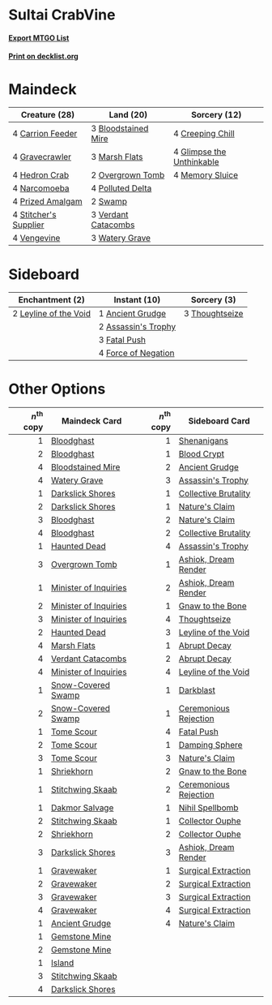 # Sultai CrabVine

#### [Export MTGO List](../collection/Sultai%20CrabVine/Sultai%20CrabVine.txt)
#### [Print on decklist.org](http://decklist.org/?deckmain=3%09Bloodstained%20Mire%0A4%09Carrion%20Feeder%0A4%09Creeping%20Chill%0A4%09Glimpse%20the%20Unthinkable%0A4%09Gravecrawler%0A4%09Hedron%20Crab%0A3%09Marsh%20Flats%0A4%09Memory%20Sluice%0A4%09Narcomoeba%0A2%09Overgrown%20Tomb%0A4%09Polluted%20Delta%0A4%09Prized%20Amalgam%0A4%09Stitcher's%20Supplier%0A2%09Swamp%0A4%09Vengevine%0A3%09Verdant%20Catacombs%0A3%09Watery%20Grave&deckside=1%09Ancient%20Grudge%0A2%09Assassin's%20Trophy%0A3%09Fatal%20Push%0A4%09Force%20of%20Negation%0A2%09Leyline%20of%20the%20Void%0A3%09Thoughtseize)
# Maindeck

|                                         Creature (28)                                          |                                          Land (20)                                           |                                            Sorcery (12)                                            |
|------------------------------------------------------------------------------------------------|----------------------------------------------------------------------------------------------|----------------------------------------------------------------------------------------------------|
|4 [Carrion Feeder](http://gatherer.wizards.com/Pages/Card/Details.aspx?multiverseid=210133)     |3 [Bloodstained Mire](http://gatherer.wizards.com/Pages/Card/Details.aspx?multiverseid=405094)|4 [Creeping Chill](http://gatherer.wizards.com/Pages/Card/Details.aspx?multiverseid=452816)         |
|4 [Gravecrawler](http://gatherer.wizards.com/Pages/Card/Details.aspx?multiverseid=409635)       |3 [Marsh Flats](http://gatherer.wizards.com/Pages/Card/Details.aspx?multiverseid=405101)      |4 [Glimpse the Unthinkable](http://gatherer.wizards.com/Pages/Card/Details.aspx?multiverseid=455918)|
|4 [Hedron Crab](http://gatherer.wizards.com/Pages/Card/Details.aspx?multiverseid=180348)        |2 [Overgrown Tomb](http://gatherer.wizards.com/Pages/Card/Details.aspx?multiverseid=405103)   |4 [Memory Sluice](http://gatherer.wizards.com/Pages/Card/Details.aspx?multiverseid=158759)          |
|4 [Narcomoeba](http://gatherer.wizards.com/Pages/Card/Details.aspx?multiverseid=136140)         |4 [Polluted Delta](http://gatherer.wizards.com/Pages/Card/Details.aspx?multiverseid=405104)   |                                                                                                    |
|4 [Prized Amalgam](http://gatherer.wizards.com/Pages/Card/Details.aspx?multiverseid=410014)     |2 [Swamp](http://gatherer.wizards.com/Pages/Card/Details.aspx?multiverseid=439858)            |                                                                                                    |
|4 [Stitcher's Supplier](http://gatherer.wizards.com/Pages/Card/Details.aspx?multiverseid=447257)|3 [Verdant Catacombs](http://gatherer.wizards.com/Pages/Card/Details.aspx?multiverseid=405113)|                                                                                                    |
|4 [Vengevine](http://gatherer.wizards.com/Pages/Card/Details.aspx?multiverseid=457124)          |3 [Watery Grave](http://gatherer.wizards.com/Pages/Card/Details.aspx?multiverseid=405114)     |                                                                                                    |


# Sideboard

|                                        Enchantment (2)                                         |                                         Instant (10)                                         |                                       Sorcery (3)                                       |
|------------------------------------------------------------------------------------------------|----------------------------------------------------------------------------------------------|-----------------------------------------------------------------------------------------|
|2 [Leyline of the Void](http://gatherer.wizards.com/Pages/Card/Details.aspx?multiverseid=107682)|1 [Ancient Grudge](http://gatherer.wizards.com/Pages/Card/Details.aspx?multiverseid=235600)   |3 [Thoughtseize](http://gatherer.wizards.com/Pages/Card/Details.aspx?multiverseid=438676)|
|                                                                                                |2 [Assassin's Trophy](http://gatherer.wizards.com/Pages/Card/Details.aspx?multiverseid=452902)|                                                                                         |
|                                                                                                |3 [Fatal Push](http://gatherer.wizards.com/Pages/Card/Details.aspx?multiverseid=423724)       |                                                                                         |
|                                                                                                |4 [Force of Negation](http://gatherer.wizards.com/Pages/Card/Details.aspx?multiverseid=464001)|                                                                                         |


# Other Options

|*n*<sup>th</sup> copy|                                         Maindeck Card                                          |*n*<sup>th</sup> copy|                                         Sideboard Card                                         |
|--------------------:|------------------------------------------------------------------------------------------------|--------------------:|------------------------------------------------------------------------------------------------|
|                    1|[Bloodghast](http://gatherer.wizards.com/Pages/Card/Details.aspx?multiverseid=438648)           |                    1|[Shenanigans](http://gatherer.wizards.com/Pages/Card/Details.aspx?multiverseid=464095)          |
|                    2|[Bloodghast](http://gatherer.wizards.com/Pages/Card/Details.aspx?multiverseid=438648)           |                    1|[Blood Crypt](http://gatherer.wizards.com/Pages/Card/Details.aspx?multiverseid=97102)           |
|                    4|[Bloodstained Mire](http://gatherer.wizards.com/Pages/Card/Details.aspx?multiverseid=405094)    |                    2|[Ancient Grudge](http://gatherer.wizards.com/Pages/Card/Details.aspx?multiverseid=235600)       |
|                    4|[Watery Grave](http://gatherer.wizards.com/Pages/Card/Details.aspx?multiverseid=405114)         |                    3|[Assassin's Trophy](http://gatherer.wizards.com/Pages/Card/Details.aspx?multiverseid=452902)    |
|                    1|[Darkslick Shores](http://gatherer.wizards.com/Pages/Card/Details.aspx?multiverseid=209400)     |                    1|[Collective Brutality](http://gatherer.wizards.com/Pages/Card/Details.aspx?multiverseid=414380) |
|                    2|[Darkslick Shores](http://gatherer.wizards.com/Pages/Card/Details.aspx?multiverseid=209400)     |                    1|[Nature's Claim](http://gatherer.wizards.com/Pages/Card/Details.aspx?multiverseid=382316)       |
|                    3|[Bloodghast](http://gatherer.wizards.com/Pages/Card/Details.aspx?multiverseid=438648)           |                    2|[Nature's Claim](http://gatherer.wizards.com/Pages/Card/Details.aspx?multiverseid=382316)       |
|                    4|[Bloodghast](http://gatherer.wizards.com/Pages/Card/Details.aspx?multiverseid=438648)           |                    2|[Collective Brutality](http://gatherer.wizards.com/Pages/Card/Details.aspx?multiverseid=414380) |
|                    1|[Haunted Dead](http://gatherer.wizards.com/Pages/Card/Details.aspx?multiverseid=414387)         |                    4|[Assassin's Trophy](http://gatherer.wizards.com/Pages/Card/Details.aspx?multiverseid=452902)    |
|                    3|[Overgrown Tomb](http://gatherer.wizards.com/Pages/Card/Details.aspx?multiverseid=405103)       |                    1|[Ashiok, Dream Render](http://gatherer.wizards.com/Pages/Card/Details.aspx?multiverseid=461155) |
|                    1|[Minister of Inquiries](http://gatherer.wizards.com/Pages/Card/Details.aspx?multiverseid=417630)|                    2|[Ashiok, Dream Render](http://gatherer.wizards.com/Pages/Card/Details.aspx?multiverseid=461155) |
|                    2|[Minister of Inquiries](http://gatherer.wizards.com/Pages/Card/Details.aspx?multiverseid=417630)|                    1|[Gnaw to the Bone](http://gatherer.wizards.com/Pages/Card/Details.aspx?multiverseid=247420)     |
|                    3|[Minister of Inquiries](http://gatherer.wizards.com/Pages/Card/Details.aspx?multiverseid=417630)|                    4|[Thoughtseize](http://gatherer.wizards.com/Pages/Card/Details.aspx?multiverseid=438676)         |
|                    2|[Haunted Dead](http://gatherer.wizards.com/Pages/Card/Details.aspx?multiverseid=414387)         |                    3|[Leyline of the Void](http://gatherer.wizards.com/Pages/Card/Details.aspx?multiverseid=107682)  |
|                    4|[Marsh Flats](http://gatherer.wizards.com/Pages/Card/Details.aspx?multiverseid=405101)          |                    1|[Abrupt Decay](http://gatherer.wizards.com/Pages/Card/Details.aspx?multiverseid=456061)         |
|                    4|[Verdant Catacombs](http://gatherer.wizards.com/Pages/Card/Details.aspx?multiverseid=405113)    |                    2|[Abrupt Decay](http://gatherer.wizards.com/Pages/Card/Details.aspx?multiverseid=456061)         |
|                    4|[Minister of Inquiries](http://gatherer.wizards.com/Pages/Card/Details.aspx?multiverseid=417630)|                    4|[Leyline of the Void](http://gatherer.wizards.com/Pages/Card/Details.aspx?multiverseid=107682)  |
|                    1|[Snow-Covered Swamp](http://gatherer.wizards.com/Pages/Card/Details.aspx?multiverseid=121256)   |                    1|[Darkblast](http://gatherer.wizards.com/Pages/Card/Details.aspx?multiverseid=456055)            |
|                    2|[Snow-Covered Swamp](http://gatherer.wizards.com/Pages/Card/Details.aspx?multiverseid=121256)   |                    1|[Ceremonious Rejection](http://gatherer.wizards.com/Pages/Card/Details.aspx?multiverseid=417613)|
|                    1|[Tome Scour](http://gatherer.wizards.com/Pages/Card/Details.aspx?multiverseid=191598)           |                    4|[Fatal Push](http://gatherer.wizards.com/Pages/Card/Details.aspx?multiverseid=423724)           |
|                    2|[Tome Scour](http://gatherer.wizards.com/Pages/Card/Details.aspx?multiverseid=191598)           |                    1|[Damping Sphere](http://gatherer.wizards.com/Pages/Card/Details.aspx?multiverseid=443101)       |
|                    3|[Tome Scour](http://gatherer.wizards.com/Pages/Card/Details.aspx?multiverseid=191598)           |                    3|[Nature's Claim](http://gatherer.wizards.com/Pages/Card/Details.aspx?multiverseid=382316)       |
|                    1|[Shriekhorn](http://gatherer.wizards.com/Pages/Card/Details.aspx?multiverseid=213786)           |                    2|[Gnaw to the Bone](http://gatherer.wizards.com/Pages/Card/Details.aspx?multiverseid=247420)     |
|                    1|[Stitchwing Skaab](http://gatherer.wizards.com/Pages/Card/Details.aspx?multiverseid=409834)     |                    2|[Ceremonious Rejection](http://gatherer.wizards.com/Pages/Card/Details.aspx?multiverseid=417613)|
|                    1|[Dakmor Salvage](http://gatherer.wizards.com/Pages/Card/Details.aspx?multiverseid=292984)       |                    1|[Nihil Spellbomb](http://gatherer.wizards.com/Pages/Card/Details.aspx?multiverseid=442215)      |
|                    2|[Stitchwing Skaab](http://gatherer.wizards.com/Pages/Card/Details.aspx?multiverseid=409834)     |                    1|[Collector Ouphe](http://gatherer.wizards.com/Pages/Card/Details.aspx?multiverseid=464107)      |
|                    2|[Shriekhorn](http://gatherer.wizards.com/Pages/Card/Details.aspx?multiverseid=213786)           |                    2|[Collector Ouphe](http://gatherer.wizards.com/Pages/Card/Details.aspx?multiverseid=464107)      |
|                    3|[Darkslick Shores](http://gatherer.wizards.com/Pages/Card/Details.aspx?multiverseid=209400)     |                    3|[Ashiok, Dream Render](http://gatherer.wizards.com/Pages/Card/Details.aspx?multiverseid=461155) |
|                    1|[Gravewaker](http://gatherer.wizards.com/Pages/Card/Details.aspx?multiverseid=450240)           |                    1|[Surgical Extraction](http://gatherer.wizards.com/Pages/Card/Details.aspx?multiverseid=397706)  |
|                    2|[Gravewaker](http://gatherer.wizards.com/Pages/Card/Details.aspx?multiverseid=450240)           |                    2|[Surgical Extraction](http://gatherer.wizards.com/Pages/Card/Details.aspx?multiverseid=397706)  |
|                    3|[Gravewaker](http://gatherer.wizards.com/Pages/Card/Details.aspx?multiverseid=450240)           |                    3|[Surgical Extraction](http://gatherer.wizards.com/Pages/Card/Details.aspx?multiverseid=397706)  |
|                    4|[Gravewaker](http://gatherer.wizards.com/Pages/Card/Details.aspx?multiverseid=450240)           |                    4|[Surgical Extraction](http://gatherer.wizards.com/Pages/Card/Details.aspx?multiverseid=397706)  |
|                    1|[Ancient Grudge](http://gatherer.wizards.com/Pages/Card/Details.aspx?multiverseid=235600)       |                    4|[Nature's Claim](http://gatherer.wizards.com/Pages/Card/Details.aspx?multiverseid=382316)       |
|                    1|[Gemstone Mine](http://gatherer.wizards.com/Pages/Card/Details.aspx?multiverseid=109761)        |                     |                                                                                                |
|                    2|[Gemstone Mine](http://gatherer.wizards.com/Pages/Card/Details.aspx?multiverseid=109761)        |                     |                                                                                                |
|                    1|[Island](http://gatherer.wizards.com/Pages/Card/Details.aspx?multiverseid=439857)               |                     |                                                                                                |
|                    3|[Stitchwing Skaab](http://gatherer.wizards.com/Pages/Card/Details.aspx?multiverseid=409834)     |                     |                                                                                                |
|                    4|[Darkslick Shores](http://gatherer.wizards.com/Pages/Card/Details.aspx?multiverseid=209400)     |                     |                                                                                                |

